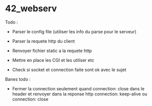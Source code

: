 # 42_webserv

Todo :
- Parser le config file (utiliser les info du parse pour le serveur)
- Parser la requete http du client
- Renvoyer fichier static a la requete http
- Mettre en place les CGI et les utiliser etc



- Check si socket et connection faite sont ok avec le sujet

Banes todo :
- Fermer la connection seulement quand connection: close dans le header et renvoyer dans la reponse http connection: keep-alive ou connection: close
